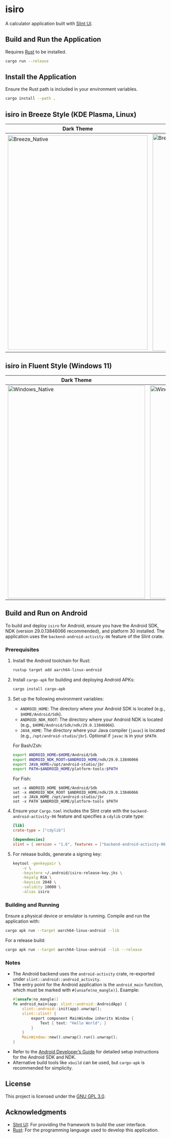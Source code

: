 # isiro

A calculator application built with [Slint UI](https://slint.dev/).

## Build and Run the Application

Requires [Rust](https://www.rust-lang.org/) to be installed.

```bash
cargo run --release
```

## Install the Application

Ensure the Rust path is included in your environment variables.

```bash
cargo install --path .
```

## isiro in Breeze Style (KDE Plasma, Linux)

| Dark Theme                                                                                                                                 | Light Theme                                                                                                                                      |
| ------------------------------------------------------------------------------------------------------------------------------------------ | ------------------------------------------------------------------------------------------------------------------------------------------------ |
| <img width="439" height="674" alt="Breeze_Native" src="https://github.com/user-attachments/assets/a8fff5c0-1f36-4f2c-8c77-1e66243a2c52" /> | <img width="446" height="681" alt="Breeze_Native_Light" src="https://github.com/user-attachments/assets/7d1fcc96-384f-4afc-a345-98df6c411609" /> |

## isiro in Fluent Style (Windows 11)

| Dark Theme                                                                                                                                  | Light Theme                                                                                                                                       |
| ------------------------------------------------------------------------------------------------------------------------------------------- | ------------------------------------------------------------------------------------------------------------------------------------------------- |
| <img width="431" height="669" alt="Windows_Native" src="https://github.com/user-attachments/assets/978d1f37-94b1-431b-93fc-ffbc972c8d60" /> | <img width="435" height="669" alt="Windows_Native_Light" src="https://github.com/user-attachments/assets/9efaebe7-a721-46d2-8975-60f91b0edfc4" /> |

## Build and Run on Android

To build and deploy `isiro` for Android, ensure you have the Android SDK, NDK (version 29.0.13846066 recommended), and platform 30 installed. The application uses the `backend-android-activity-06` feature of the Slint crate.

### Prerequisites

1. Install the Android toolchain for Rust:
   ```bash
   rustup target add aarch64-linux-android
   ```
2. Install `cargo-apk` for building and deploying Android APKs:
   ```bash
   cargo install cargo-apk
   ```
3. Set up the following environment variables:
   - `ANDROID_HOME`: The directory where your Android SDK is located (e.g., `$HOME/Android/Sdk`).
   - `ANDROID_NDK_ROOT`: The directory where your Android NDK is located (e.g., `$HOME/Android/Sdk/ndk/29.0.13846066`).
   - `JAVA_HOME`: The directory where your Java compiler (`javac`) is located (e.g., `/opt/android-studio/jbr`). Optional if `javac` is in your `$PATH`.

   For Bash/Zsh:
   ```bash
   export ANDROID_HOME=$HOME/Android/Sdk
   export ANDROID_NDK_ROOT=$ANDROID_HOME/ndk/29.0.13846066
   export JAVA_HOME=/opt/android-studio/jbr
   export PATH=$ANDROID_HOME/platform-tools:$PATH
   ```

   For Fish:
   ```fish
   set -x ANDROID_HOME $HOME/Android/Sdk
   set -x ANDROID_NDK_ROOT $ANDROID_HOME/ndk/29.0.13846066
   set -x JAVA_HOME /opt/android-studio/jbr
   set -x PATH $ANDROID_HOME/platform-tools $PATH
   ```

4. Ensure your `Cargo.toml` includes the Slint crate with the `backend-android-activity-06` feature and specifies a `cdylib` crate type:
   ```toml
   [lib]
   crate-type = ["cdylib"]

   [dependencies]
   slint = { version = "1.6", features = ["backend-android-activity-06"] }
   ```

5. For release builds, generate a signing key:
   ```bash
   keytool -genkeypair \
       -v \
       -keystore ~/.android/isiro-release-key.jks \
       -keyalg RSA \
       -keysize 2048 \
       -validity 10000 \
       -alias isiro
   ```

### Building and Running

Ensure a physical device or emulator is running. Compile and run the application with:

```bash
cargo apk run --target aarch64-linux-android --lib
```

For a release build:

```bash
cargo apk run --target aarch64-linux-android --lib --release
```

### Notes

- The Android backend uses the `android-activity` crate, re-exported under `slint::android::android_activity`.
- The entry point for the Android application is the `android_main` function, which must be marked with `#[unsafe(no_mangle)]`. Example:
  ```rust
  #[unsafe(no_mangle)]
  fn android_main(app: slint::android::AndroidApp) {
      slint::android::init(app).unwrap();
      slint::slint! {
          export component MainWindow inherits Window {
              Text { text: "Hello World"; }
          }
      }
      MainWindow::new().unwrap().run().unwrap();
  }
  ```
- Refer to the [Android Developer’s Guide](https://developer.android.com/ndk/guides) for detailed setup instructions for the Android SDK and NDK.
- Alternative build tools like `xbuild` can be used, but `cargo-apk` is recommended for simplicity.

## License

This project is licensed under the [GNU GPL 3.0](LICENSE).

## Acknowledgments

- [Slint UI](https://slint.dev/): For providing the framework to build the user interface.
- [Rust](https://www.rust-lang.org/): For the programming language used to develop this application.
